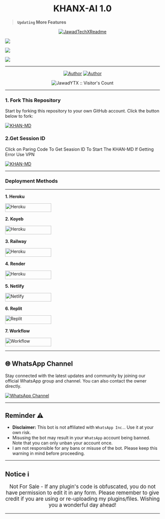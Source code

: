 <p align="center">
  <h1 align="center">KHANX-AI 1.0</h1>
</p>

> **`Updating` More Features**

<p align="center">
  <a href="https://github.com/JawadTechX"><img src="http://readme-typing-svg.herokuapp.com?color=red&center=true&vCenter=true&multiline=false&lines=KHANX-AI-+v1+MultiDevice;Developed+by+JawadTechX;Give+star+and+forks+this+Repo+🌟" alt="JawadTechXReadme"></a>
</p>

<a><img src='https://i.imgur.com/LyHic3i.gif'/></a>

<a><img src='https://files.catbox.moe/hzagwo.jpg'/></a>

<a><img src='https://i.imgur.com/LyHic3i.gif'/></a>

***

<p align="center">
<a href="https://github.com/JawadYTX"><img title="Author" src="https://img.shields.io/badge/JawadYTX-black?style=for-the-badge&logo=Github"></a> <a href="https://whatsapp.com/channel/0029VatOy2EAzNc2WcShQw1j"><img title="Author" src="https://img.shields.io/badge/CHANNEL-black?style=for-the-badge&logo=whatsapp"></a>

 <p align="center"><img src="https://profile-counter.glitch.me/{KHAN-MD}/count.svg" alt="JawadYTX :: Visitor's Count" old_src="https://profile-counter.glitch.me/{JawadYTX}/count.svg" /></p>

***

### 1. Fork This Repository

Start by forking this repository to your own GitHub account. Click the button below to fork:

  <a href="https://github.com/JawadYTX/KHANX-AI/fork"><img title="KHAN-MD" src="https://img.shields.io/badge/FORK-KHAN MD-h?color=blue&style=for-the-badge&logo=stackshare"></a>
  
### 2.Get Session ID

Click on Paring Code To Get Seasion ID To Start The KHAN-MD If Getting Error Use VPN

 <a href="https://khanx-pair.onrender.com/"><img title="KHAN-MD" src="https://img.shields.io/badge/PAIR-KHAN MD-h?color=red&style=for-the-badge&logo=whatsapp"></a>

---

### Deployment Methods 

---

**1. Heroku**

<p align="left">
<a href='https://dashboard.heroku.com/new?template=https://github.com/JawadYTX/KHANX-AI/tree/main' target="_blank"><img alt='Heroku' src='https://img.shields.io/badge/-heroku ‎ deploy-brown?style=for-the-badge&logo=heroku&logoColor=white'/< width=150 height=28/p></a>

**2. Koyeb**
  
<p align="left">
<a href='https://app.koyeb.com/services/deploy?type=git&repository=JawadYTX/KHANX-AI&ports=3000;http;/&env[SESSION_ID]=null&env[MODE]=public&env[AUTO_READ_STATUS]=true&env[SUDO_NB]=923448149931&env[ALIVE_IMG]=https://files.catbox.moe/hzagwo.jpg&env[AUTO_VOICE]=false&env[ALIVE_MSG]=KHAN-MD-IS-ALIVE&builder=dockerfile' target="_blank"><img alt='Heroku' src='https://img.shields.io/badge/-koyeb ‎ deploy-green?style=for-the-badge&logo=koyeb&logoColor=white'/< width=150 height=28/p></a>

**3. Railway**

<p align="left">
<a href='https://railway.app/new' target="_blank"><img alt='Heroku' src='https://img.shields.io/badge/-railway deploy-red?style=for-the-badge&logo=railway&logoColor=white'/< width=150 height=28/p></a>

**4. Render**
  
<p align="left">
<a href='https://dashboard.render.com/web/new' target="_blank"><img alt='Heroku' src='https://img.shields.io/badge/-Render deploy-black?style=for-the-badge&logo=render&logoColot=white'/< width=150 height=28/p></a>

**5. Netlify**
  
<p align="left">
<a href='https://app.netlify.com/' target="_blank"><img alt='Netlify' src='https://img.shields.io/badge/-Netlify Deploy-blue?style=for-the-badge&logo=netlify&logoColor=white'/< width=150 height=28/p></a> </a>

**6. Replit**

<p align="left">
<a href='https://replit.com/~' target="_blank"><img alt='Replit' src='https://img.shields.io/badge/-Replit Deploy-blue?style=for-the-badge&logo=replit&logoColor=white'/< width=150 height=28/p></a> </a>
 
 **7. Workflow**
 
<p align="left">
  <a href='https://github.com/JawadYTX/KHANX-AI/blob/main/WORKFLOW.md' target="_blank">
    <img alt='Workflow' src='https://img.shields.io/badge/-WorkFlow%20Deploy-blue?style=for-the-badge&logo=github&logoColor=white' width="150" height="28"/>
  </a>

***

## 🌐 WhatsApp Channel 

Stay connected with the latest updates and community by joining our official WhatsApp group and channel. You can also contact the owner directly.

[![WhatsApp Channel](https://img.shields.io/badge/Join-WhatsApp%20Channel-25D366?style=for-the-badge&logo=whatsapp)](https://whatsapp.com/channel/0029VatOy2EAzNc2WcShQw1j)

***

<h2 align="left">Reminder ⚠️</h2>
<p style="text-align: center; font-size: 1.2em;">

- **Disclaimer:** This bot is not affiliated with `WhatsApp Inc.`. Use it at your own risk.
- Misusing the bot may result in your `WhatsApp` account being banned. Note that you can only unban your account once.
- I am not responsible for any bans or misuse of the bot. Please keep this warning in mind before proceeding.

---

<h2 align="left">Notice ℹ️</h2>
<p style="text-align: center; font-size: 1.2em;">
  Not For Sale - If any plugin's code is obfuscated, you do not have permission to edit it in any form. Please remember to give credit if you are using or re-uploading my plugins/files. Wishing you a wonderful day ahead!</p>
  
---    
